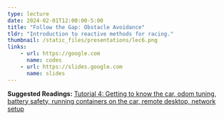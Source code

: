 ```yaml
---
type: lecture
date: 2024-02-01T12:00:00-5:00
title: "Follow the Gap: Obstacle Avoidance"
tldr: "Introduction to reactive methods for racing."
thumbnail: /static_files/presentations/lec6.png
links: 
    - url: https://google.com
      name: codes
    - url: https://slides.google.com
      name: slides
---
```

**Suggested Readings:**
[Tutorial 4: Getting to know the car, odom tuning, battery safety, running containers on the car, remote desktop, network setup](https://google.com)
